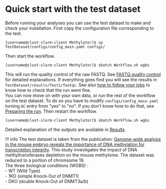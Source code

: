 # Quick start with the test dataset

Before running your analyses you can use the test dataset to make and check your installation. 
First copy the configuration file corresponding to the test. 
```
[username@clust-slurm-client Methylator]$ cp TestDataset/configs/config_main.yaml configs/
```
Then start the workflow. 
```
[username@clust-slurm-client Methylator]$ sbatch Workflow.sh wgbs
```

This will run the quality control of the raw FASTQ. See [FASTQ quality control](#fastq-quality-control) for detailed explanations. If everything goes find you will see the results in `TestDataset/results/Test1/fastqc`. See also [how to follow your jobs](#how-to-follow-your-jobs) to know how to check that the run went fine.  
You can now move on with your own data, or run the rest of the workflow on the test dataset. To do so you have to modify `configs/config_main.yaml` turning `QC` entry from "yes" to "no". If you don't know how to do that, see [Preparing the run](preparing_run.md). Then restart the workflow. 

```
[username@clust-slurm-client Methylator]$ sbatch Workflow.sh wgbs
```
Detailed explanation of the outputs are available in [Results](results.md). 

!!! info
    The test dataset is taken from the publication: [Genome-wide analysis in the mouse embryo reveals the importance of DNA methylation for transcription integrity](https://www.nature.com/articles/s41467-020-16919-w). This study investigates the impact of DNA methyltransferases depletion on the mouse methylome. The dataset was reduced to a portion of chromsome 19.    
    The three biological conditions (WGBS) :    
    - WT  (Wild Type)    
    - 1KO (simple Knock-Out of DNMT1)    
    - DKO (double Knock-Out of DNMT3a/b)   
    
